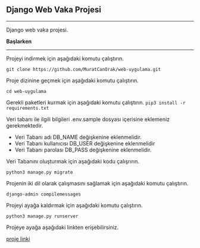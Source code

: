 ## Django Web Vaka Projesi
* * *

Django web vaka projesi.

 **Başlarken**
* * *

Projeyi indirmek için aşağıdaki komutu çalıştırın.

`
git clone https://github.com/MuratCanOrak/web-uygulama.git
`



Proje dizinine geçmek için aşağıdaki komutu çalıştırın.

`
cd web-uygulama
`

Gerekli paketleri kurmak için aşağıdaki komutu çalıştırın.
`
pip3 install -r requirements.txt
`

Veri tabanı ile ilgili bilgileri .env.sample dosyası içerisine eklemeniz gerekmektedir.

- Veri Tabanı adı DB_NAME değişkenine eklenmelidir.
- Veri Tabanı kullanıcısı DB_USER değişkenine eklenmelidir
- Veri Tabanı parolası DB_PASS değişkenine eklenmelidir.

Veri Tabanını oluşturmak için aşağıdaki kodu çalışrırın.

`
python3 manage.py migrate
`


Projenin iki dil olarak çalışmasını sağlamak için aşağıdaki komutu çalıştırın.

`
django-admin compilemessages
`

Projeyi ayağa kaldırmak için aşağıdaki komutu çalıştırın.

`
python3 manage.py runserver
`


Projeye ayağa aşağıdaki linkten erişebilirsiniz.

[proje linki](http://localhost:8000)
